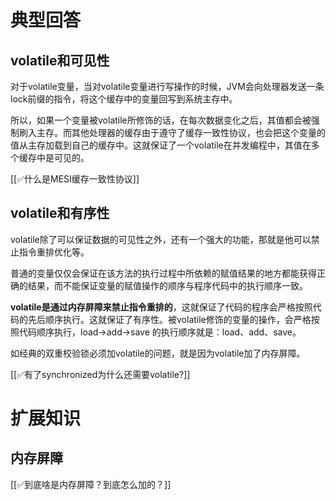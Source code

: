 # 典型回答
## volatile和可见性


对于volatile变量，当对volatile变量进行写操作的时候，JVM会向处理器发送一条lock前缀的指令，将这个缓存中的变量回写到系统主存中。



所以，如果一个变量被volatile所修饰的话，在每次数据变化之后，其值都会被强制刷入主存。而其他处理器的缓存由于遵守了缓存一致性协议，也会把这个变量的值从主存加载到自己的缓存中。这就保证了一个volatile在并发编程中，其值在多个缓存中是可见的。



[[✅什么是MESI缓存一致性协议]]



## volatile和有序性


volatile除了可以保证数据的可见性之外，还有一个强大的功能，那就是他可以禁止指令重排优化等。



普通的变量仅仅会保证在该方法的执行过程中所依赖的赋值结果的地方都能获得正确的结果，而不能保证变量的赋值操作的顺序与程序代码中的执行顺序一致。



**volatile是通过内存屏障来禁止指令重排的**，这就保证了代码的程序会严格按照代码的先后顺序执行。这就保证了有序性。被volatile修饰的变量的操作，会严格按照代码顺序执行，load->add->save 的执行顺序就是：load、add、save。



如经典的双重校验锁必须加volatile的问题，就是因为volatile加了内存屏障。



[[✅有了synchronized为什么还需要volatile?]]



# 扩展知识
## 内存屏障


[[✅到底啥是内存屏障？到底怎么加的？]]

